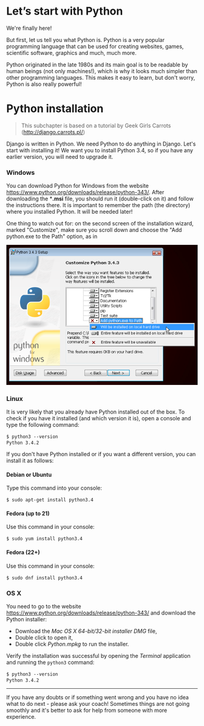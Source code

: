 # Let’s start with Python

We're finally here!

But first, let us tell you what Python is. Python is a very popular programming language that can be used for creating websites, games, scientific software, graphics and much, much more.

Python originated in the late 1980s and its main goal is to be readable by human beings (not only machines!), which is why it looks much simpler than other programming languages. This makes it easy to learn, but don't worry, Python is also really powerful!


# Python installation

> This subchapter is based on a tutorial by Geek Girls Carrots (http://django.carrots.pl/)

Django is written in Python. We need Python to do anything in Django. Let's start with installing it! We want you to install Python 3.4, so if you have any earlier version, you will need to upgrade it.


### Windows

You can download Python for Windows from the website https://www.python.org/downloads/release/python-343/. After downloading the ***.msi** file, you should run it (double-click on it) and follow the instructions there. It is important to remember the path (the directory) where you installed Python. It will be needed later!

One thing to watch out for:  on the second screen of the installation wizard, marked "Customize", make sure you scroll down and choose the "Add python.exe to the Path" option, as in 

![Don't forget to add Python to the Path](images/add_python_to_windows_path.png)


### Linux

It is very likely that you already have Python installed out of the box. To check if you have it installed (and which version it is), open a console and type the following command:

    $ python3 --version
    Python 3.4.2

If you don't have Python installed or if you want a different version, you can install it as follows:


#### Debian or Ubuntu

Type this command into your console:

    $ sudo apt-get install python3.4


#### Fedora (up to 21)

Use this command in your console:

    $ sudo yum install python3.4


#### Fedora (22+)

Use this command in your console:

    $ sudo dnf install python3.4


### OS X

You need to go to the website https://www.python.org/downloads/release/python-343/ and download the Python installer:

* Download the *Mac OS X 64-bit/32-bit installer* *DMG* file,
* Double click to open it,
* Double click *Python.mpkg* to run the installer.

Verify the installation was successful by opening the *Terminal* application and running the `python3` command:

    $ python3 --version
    Python 3.4.2

----

If you have any doubts or if something went wrong and you have no idea what to do next - please ask your coach! Sometimes things are not going smoothly and it's better to ask for help from someone with more experience.
